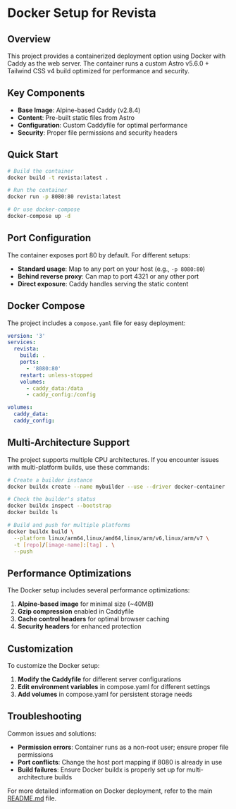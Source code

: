 # Docker Setup for Revista

## Overview

This project provides a containerized deployment option using Docker with Caddy as the web server. The container runs a custom Astro v5.6.0 + Tailwind CSS v4 build optimized for performance and security.

## Key Components

- **Base Image**: Alpine-based Caddy (v2.8.4)
- **Content**: Pre-built static files from Astro
- **Configuration**: Custom Caddyfile for optimal performance
- **Security**: Proper file permissions and security headers

## Quick Start

```bash
# Build the container
docker build -t revista:latest .

# Run the container
docker run -p 8080:80 revista:latest

# Or use docker-compose
docker-compose up -d
```

## Port Configuration

The container exposes port 80 by default. For different setups:

- **Standard usage**: Map to any port on your host (e.g., `-p 8080:80`)
- **Behind reverse proxy**: Can map to port 4321 or any other port
- **Direct exposure**: Caddy handles serving the static content

## Docker Compose

The project includes a `compose.yaml` file for easy deployment:

```yaml
version: '3'
services:
  revista:
    build: .
    ports:
      - '8080:80'
    restart: unless-stopped
    volumes:
      - caddy_data:/data
      - caddy_config:/config

volumes:
  caddy_data:
  caddy_config:
```

## Multi-Architecture Support

The project supports multiple CPU architectures. If you encounter issues with multi-platform builds, use these commands:

```bash
# Create a builder instance
docker buildx create --name mybuilder --use --driver docker-container

# Check the builder's status
docker buildx inspect --bootstrap
docker buildx ls

# Build and push for multiple platforms
docker buildx build \
  --platform linux/arm64,linux/amd64,linux/arm/v6,linux/arm/v7 \
  -t [repo]/[image-name]:[tag] . \
  --push
```

## Performance Optimizations

The Docker setup includes several performance optimizations:

1. **Alpine-based image** for minimal size (~40MB)
2. **Gzip compression** enabled in Caddyfile
3. **Cache control headers** for optimal browser caching
4. **Security headers** for enhanced protection

## Customization

To customize the Docker setup:

1. **Modify the Caddyfile** for different server configurations
2. **Edit environment variables** in compose.yaml for different settings
3. **Add volumes** in compose.yaml for persistent storage needs

## Troubleshooting

Common issues and solutions:

- **Permission errors**: Container runs as a non-root user; ensure proper file permissions
- **Port conflicts**: Change the host port mapping if 8080 is already in use
- **Build failures**: Ensure Docker buildx is properly set up for multi-architecture builds

For more detailed information on Docker deployment, refer to the main [README.md](README.md#docker-setup) file.
